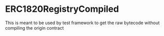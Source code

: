 # ERC1820RegistryCompiled

This is meant to be used by test framework to get the raw bytecode without compiling the origin contract


